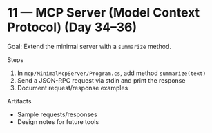 # 11 — MCP Server (Model Context Protocol) (Day 34–36)

Goal: Extend the minimal server with a `summarize` method.

Steps
1) In `mcp/MinimalMcpServer/Program.cs`, add method `summarize(text)`
2) Send a JSON-RPC request via stdin and print the response
3) Document request/response examples

Artifacts
- Sample requests/responses
- Design notes for future tools
